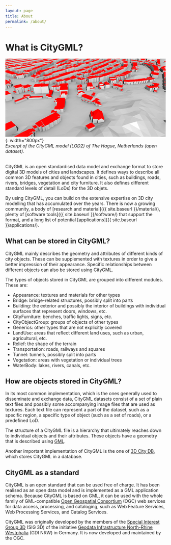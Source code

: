 ```yaml
---
layout: page
title: About
permalink: /about/
---
```


# What is CityGML?

![](Den-Haag-3D.png){: width="800px"}
<br>*Excerpt of the CityGML model (LOD2) of The Hague, Netherlands (open dataset).*<br/><br/>

CityGML is an open standardised data model and exchange format to store digital 3D models of cities and landscapes.
It defines ways to describe all common 3D features and objects found in cities, such as buildings, roads, rivers, bridges, vegetation and city furniture.
It also defines different standard levels of detail (LoDs) for the 3D objets.

By using CityGML, you can build on the extensive expertise on 3D city modelling that has accumulated over the years. There is now a growing community, a body of [research and material]({{ site.baseurl }}/material/), plenty of [software tools]({{ site.baseurl }}/software/) that support the format, and a long list of potential [applications]({{ site.baseurl }}applications/).

## What can be stored in CityGML?

CityGML mainly describes the geometry and attributes of different kinds of city objects. These can be supplemented with textures in order to give a better impression of their appearance. Specific relationships between different objects can also be stored using CityGML.

<!-- <div class="row">
  <div class="col-sm-6 hidden-xs nopadding"><img class="img-responsive" src="{{ "/img/leiden2.png" | prepend: site.baseurl }}"></div>
  <div class="col-sm-6 hidden-xs nopadding"><img class="img-responsive" src="{{ "/img/CityGML-LODs.png" | prepend: site.baseurl }}"></div>
</div>
 -->

The types of objects stored in CityGML are grouped into different modules. These are:

* Appearance: textures and materials for other types
* Bridge: bridge-related structures, possibly split into parts
* Building: the exterior and possibly the interior of buildings with individual surfaces that represent doors, windows, etc.
* CityFurniture: benches, traffic lights, signs, etc.
* CityObjectGroup: groups of objects of other types
* Generics: other types that are not explicitly covered
* LandUse: areas that reflect different land uses, such as urban, agricultural, etc.
* Relief: the shape of the terrain
* Transportation: roads, railways and squares
* Tunnel: tunnels, possibly split into parts
* Vegetation: areas with vegetation or individual trees
* WaterBody: lakes, rivers, canals, etc.

## How are objects stored in CityGML?

In its most common implementation, which is the ones generally used to disseminate and exchange data, CityGML datasets consist of a set of plain text files and possibly some accompanying image files that are used as textures. Each text file can represent a part of the dataset, such as a specific region, a specific type of object (such as a set of roads), or a predefined LoD.

The structure of a CityGML file is a hierarchy that ultimately reaches down to individual objects and their attributes. These objects have a geometry that is described using [GML](https://en.wikipedia.org/wiki/Geography_Markup_Language).

Another important implementation of CityGML is the one of [3D City DB](http://www.3dcitydb.org), which stores CityGML in a database.

## CityGML as a standard

CityGML is an open standard that can be used free of charge.
It has been realised as an open data model and is implemented as a GML application schema. 
Because CityGML is based on GML, it can be used with the whole family of GML-compatible [Open Geospatial Consortium](http://www.opengeospatial.org) (OGC) web services for data access, processing, and cataloging, such as Web Feature Services, Web Processing Services, and Catalog Services. 

CityGML was originally developed by the members of the [Special Interest Group 3D](http://www.ikg.uni-bonn.de/sig3d) (SIG 3D) of the initiative [Geodata Infrastructure North-Rhine Westphalia](http://www.gdi-nrw.org/) (GDI NRW) in Germany. 
It is now developed and maintained by the OGC.